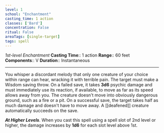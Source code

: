 ```yaml
---
level: 1
school: "Enchantment"
casting_time: 1 action
classes: ['Bard']
concentration: False
ritual: False
areaTags: [single-target]
tags: spell
---
```


_1st-level Enchantment_
**Casting Time**:: 1 action
**Range**:: 60 feet
**Components**:: V
**Duration**:: Instantaneous

---

You whisper a discordant melody that only one creature of your choice within range can hear, wracking it with terrible pain. The target must make a Wisdom saving throw. On a failed save, it takes **3d6** psychic damage and must immediately use its reaction, if available, to move as far as its speed allows away from you. The creature doesn't move into obviously dangerous ground, such as a fire or a pit. On a successful save, the target takes half as much damage and doesn't have to move away. A [[deafened]] creature automatically succeeds on the save.


**_At Higher Levels_**. When you cast this spell using a spell slot of 2nd level or higher, the damage increases by **1d6** for each slot level above 1st.


